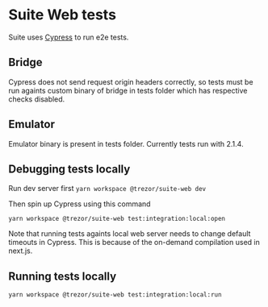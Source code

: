 # Suite Web tests

Suite uses [Cypress](https://docs.cypress.io/guides/overview/why-cypress.html) to run e2e tests.

## Bridge

Cypress does not send request origin headers correctly, so tests must be run againts custom binary of bridge in tests folder which has respective checks disabled.

## Emulator

Emulator binary is present in tests folder. Currently tests run with 2.1.4.

## Debugging tests locally

Run dev server first
`yarn workspace @trezor/suite-web dev`

Then spin up Cypress using this command

`yarn workspace @trezor/suite-web test:integration:local:open`

Note that running tests againts local web server needs to change default timeouts in Cypress. This is because of the on-demand compilation used in next.js. 

## Running tests locally

`yarn workspace @trezor/suite-web test:integration:local:run`

